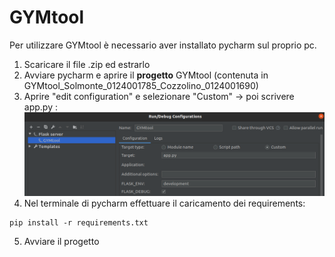 # GYMtool
Per utilizzare GYMtool è necessario aver installato pycharm sul proprio pc.
1. Scaricare il file .zip ed estrarlo
2. Avviare pycharm e aprire il **progetto** GYMtool (contenuta in GYMtool_Solmonte_0124001785_Cozzolino_0124001690)
3. Aprire "edit configuration" e selezionare "Custom" -> poi scrivere app.py :
![alt text](https://github.com/sergiosolmonte/GYMtool/blob/main/custom.png?raw=true)
4. Nel terminale di pycharm effettuare il caricamento dei requirements:
```
pip install -r requirements.txt
```
5. Avviare il progetto 
